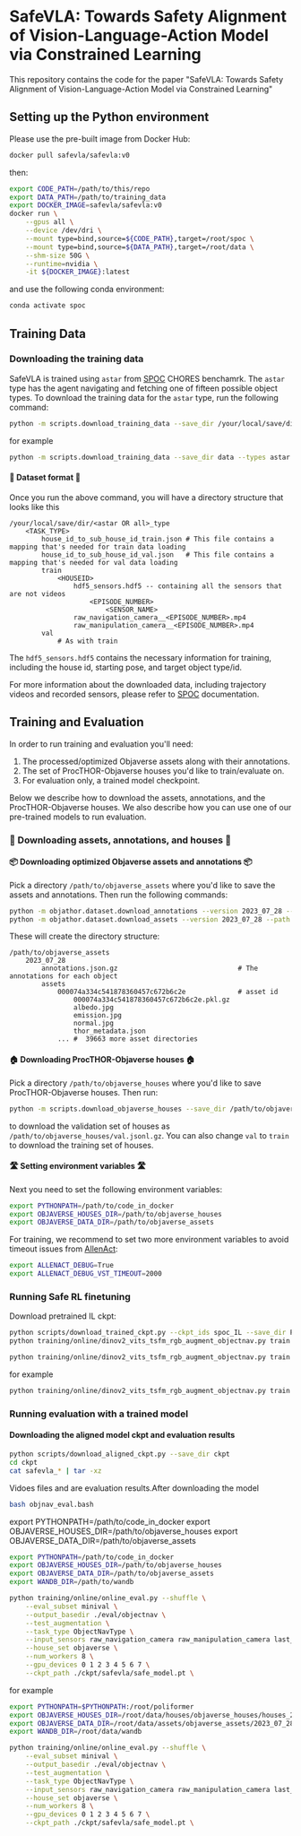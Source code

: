 # SafeVLA: Towards Safety Alignment of Vision-Language-Action Model via Constrained Learning


This repository contains the code for the paper "SafeVLA: Towards Safety Alignment of Vision-Language-Action Model via Constrained Learning"



## Setting up the Python environment


Please use the pre-built image from Docker Hub:

```bash
docker pull safevla/safevla:v0
```

then:

```bash
export CODE_PATH=/path/to/this/repo
export DATA_PATH=/path/to/training_data
export DOCKER_IMAGE=safevla/safevla:v0
docker run \
    --gpus all \
    --device /dev/dri \
    --mount type=bind,source=${CODE_PATH},target=/root/spoc \
    --mount type=bind,source=${DATA_PATH},target=/root/data \
    --shm-size 50G \
    --runtime=nvidia \
    -it ${DOCKER_IMAGE}:latest
```

and use the following conda environment:

```bash
conda activate spoc
```


## Training Data

### Downloading the training data

SafeVLA is trained using `astar` from [SPOC](https://spoc-robot.github.io/) CHORES benchamrk. The `astar` type has the agent navigating and fetching one of fifteen possible object types. To download the training data for the `astar` type, run the following command:  

```bash
python -m scripts.download_training_data --save_dir /your/local/save/dir --types astar
```

for example

```bash
python -m scripts.download_training_data --save_dir data --types astar
```

#### 📁 Dataset format 📁

Once you run the above command, you will have a directory structure that looks like this

```
/your/local/save/dir/<astar OR all>_type
    <TASK_TYPE>
        house_id_to_sub_house_id_train.json # This file contains a mapping that's needed for train data loading
        house_id_to_sub_house_id_val.json   # This file contains a mapping that's needed for val data loading
        train
            <HOUSEID>
                hdf5_sensors.hdf5 -- containing all the sensors that are not videos
                    <EPISODE_NUMBER>
                        <SENSOR_NAME>
                raw_navigation_camera__<EPISODE_NUMBER>.mp4
                raw_manipulation_camera__<EPISODE_NUMBER>.mp4
        val
            # As with train
```


The `hdf5_sensors.hdf5` contains the necessary information for training, including the house id, starting pose, and target object type/id.

For more information about the downloaded data, including trajectory videos and recorded sensors, please refer to [SPOC](https://spoc-robot.github.io/) documentation.



## Training and Evaluation

In order to run training and evaluation you'll need:

1. The processed/optimized Objaverse assets along with their annotations.
2. The set of ProcTHOR-Objaverse houses you'd like to train/evaluate on.
3. For evaluation only, a trained model checkpoint.

Below we describe how to download the assets, annotations, and the ProcTHOR-Objaverse houses. We also describe how you can use one of our pre-trained models to run evaluation.

### 💾 Downloading assets, annotations, and houses 💾

#### 📦 Downloading optimized Objaverse assets and annotations 📦

Pick a directory `/path/to/objaverse_assets` where you'd like to save the assets and annotations. Then run the following commands:

```bash
python -m objathor.dataset.download_annotations --version 2023_07_28 --path /path/to/objaverse_assets
python -m objathor.dataset.download_assets --version 2023_07_28 --path /path/to/objaverse_assets
```

These will create the directory structure:

```
/path/to/objaverse_assets
    2023_07_28
        annotations.json.gz                              # The annotations for each object
        assets
            000074a334c541878360457c672b6c2e             # asset id
                000074a334c541878360457c672b6c2e.pkl.gz
                albedo.jpg
                emission.jpg
                normal.jpg
                thor_metadata.json
            ... #  39663 more asset directories
```

#### 🏠 Downloading ProcTHOR-Objaverse houses 🏠

Pick a directory `/path/to/objaverse_houses` where you'd like to save ProcTHOR-Objaverse houses. Then run: 

```bash
python -m scripts.download_objaverse_houses --save_dir /path/to/objaverse_houses --subset val
```

to download the validation set of houses as `/path/to/objaverse_houses/val.jsonl.gz`.
You can also change `val` to `train` to download the training set of houses.

#### 🛣 Setting environment variables 🛣

Next you need to set the following environment variables:

```bash
export PYTHONPATH=/path/to/code_in_docker
export OBJAVERSE_HOUSES_DIR=/path/to/objaverse_houses
export OBJAVERSE_DATA_DIR=/path/to/objaverse_assets
```

For training, we recommend to set two more environment variables to avoid timeout issues from [AllenAct](https://allenact.org/):

```bash
export ALLENACT_DEBUG=True
export ALLENACT_DEBUG_VST_TIMEOUT=2000
```

### Running Safe RL finetuning

Download pretrained IL ckpt:

```bash
python scripts/download_trained_ckpt.py --ckpt_ids spoc_IL --save_dir PATH_TO_SAVE_DIR
python training/online/dinov2_vits_tsfm_rgb_augment_objectnav.py train --il_ckpt_path IL_CKPT_PATH --num_train_processes NUM_OF_TRAIN_PROCESSES --output_dir PATH_TO_RESULT --dataset_dir PATH_TO_DATASET

python training/online/dinov2_vits_tsfm_rgb_augment_objectnav.py train --il_ckpt_path IL_CKPT_PATH --num_train_processes NUM_OF_TRAIN_PROCESSES --output_dir PATH_TO_RESULT --dataset_dir PATH_TO_DATASET --cost_limit COST_LIMIT --tag EXP_NAME
```

for example

```bash
python training/online/dinov2_vits_tsfm_rgb_augment_objectnav.py train --il_ckpt_path /root/data/il_ckpt/spoc_IL/model.ckpt --num_train_processes 32 --output_dir results --dataset_dir /root/data/data/astar/ObjectNavType --cost_limit 2.31964 --tag SafeVLA2.31964-ObjectNavType-RL-DinoV2-ViTS-TSFM
```


### Running evaluation with a trained model


#### Downloading the aligned model ckpt and evaluation results

```bash
python scripts/download_aligned_ckpt.py --save_dir ckpt
cd ckpt
cat safevla_* | tar -xz
```
Vidoes files and are evaluation results.After downloading the model
```bash
bash objnav_eval.bash
```

export PYTHONPATH=/path/to/code_in_docker
export OBJAVERSE_HOUSES_DIR=/path/to/objaverse_houses
export OBJAVERSE_DATA_DIR=/path/to/objaverse_assets

```bash
export PYTHONPATH=/path/to/code_in_docker
export OBJAVERSE_HOUSES_DIR=/path/to/objaverse_houses
export OBJAVERSE_DATA_DIR=/path/to/objaverse_assets
export WANDB_DIR=/path/to/wandb

python training/online/online_eval.py --shuffle \
    --eval_subset minival \
    --output_basedir ./eval/objectnav \
    --test_augmentation \
    --task_type ObjectNavType \
    --input_sensors raw_navigation_camera raw_manipulation_camera last_actions an_object_is_in_hand \
    --house_set objaverse \
    --num_workers 8 \
    --gpu_devices 0 1 2 3 4 5 6 7 \
    --ckpt_path ./ckpt/safevla/safe_model.pt \
```


for example
```bash
export PYTHONPATH=$PYTHONPATH:/root/poliformer
export OBJAVERSE_HOUSES_DIR=/root/data/houses/objaverse_houses/houses_2023_07_28
export OBJAVERSE_DATA_DIR=/root/data/assets/objaverse_assets/2023_07_28
export WANDB_DIR=/root/data/wandb

python training/online/online_eval.py --shuffle \
    --eval_subset minival \
    --output_basedir ./eval/objectnav \
    --test_augmentation \
    --task_type ObjectNavType \
    --input_sensors raw_navigation_camera raw_manipulation_camera last_actions an_object_is_in_hand \
    --house_set objaverse \
    --num_workers 8 \
    --gpu_devices 0 1 2 3 4 5 6 7 \
    --ckpt_path ./ckpt/safevla/safe_model.pt \
```